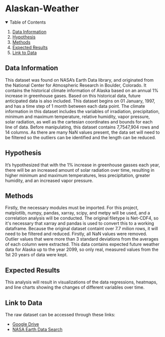 # Alaskan-Weather

<!-- TABLE OF CONTENTS -->
<details open="open">
  <summary>Table of Contents</summary>
  <ol>
    <li>
      <a href="#Data-information">Data Information</a>
     </li>
    <li>
      <a href="#hypothesis">Hypothesis</a>    
    </li>
    <li><a href="#methods">Methods</a></li>
    <li><a href="#expected-results">Expected Results</a></li>
    <li><a href="#link-to-data">Link to Data</a></li>  
  </ol>
</details>



<!-- Data Information -->
## Data Information

  This dataset was found on NASA’s Earth Data library, and originated from the National Center for
Atmospheric Research in Boulder, Colorado. It contains the historical climate information of Alaska based
on an annual 1% increase in greenhouse gases. Based on this historical data, future anticipated data is also
included. This dataset begins on 01 January, 1997, and has a time step of 1 month between each data point.
The climate information in this dataset includes the variables of irradiation, precipitation, minimum and
maximum temperature, relative humidity, vapor pressure, solar radiation, as well as the cartesian
coordinates and bounds for each line of data. Before manipulating, this dataset contains 7,7547,904 rows
and 14 columns. As there are many NaN values present, the data set will need to be filtered so the outliers
can be identified and the length can be reduced.

<!-- Hypothesis -->
## Hypothesis

It’s hypothesized that with the 1% increase in greenhouse gasses each year, there will be an increased amount of solar radiation over time, resulting in
higher minimum and maximum temperatures, less precipitation, greater humidity, and an increased vapor pressure.


<!-- Methods -->
## Methods
Firstly, the necessary modules must be imported. For this project, matplotlib, numpy, pandas, xarray, scipy, and metpy will be used, and a correlation analysis will be conducted. The original filetype is Net-CDF4, so it's necessary that xarray and pandas is used to convert this to a working dataframe. Because the original dataset containt over 7.7 milion rows, it will need to be filtered and reduced. Firstly, all NaN values were removed. Outlier values that were more than 3 standard deviations from the averages of each column were extracted. This data contains expected future weather data for Alaska up to the year 2099, so only real, measured values from the 1st 20 years of data were kept.

<!-- Expected Results -->
## Expected Results

This analysis will result in visualizations of the data regressions, heatmaps, and line charts showing the changes of different variables over time.

<!-- Link to Data -->
## Link to Data
The raw dataset can be accessed through these links:
  * [Google Drive](https://drive.google.com/file/d/1kjzuaNx7G6EmjFbIToN6DitoZnbmfy9V/view?usp=sharing)
  * [NASA Earth Data Search](https://search.earthdata.nasa.gov/search/granules?p=C1337992250-ORNL_DAAC&pg[0][gsk]=-start_date&g=G1422958404-ORNL_DAAC&q=vemap%20alaska&tl=1602683497!4!!&m=62.57812500000001!-149.625!1!1!0!0%2C2)
